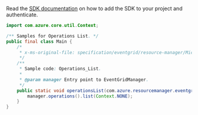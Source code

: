 Read the [SDK documentation](https://github.com/Azure/azure-sdk-for-java/blob/azure-resourcemanager-eventgrid_1.1.0-beta.3/sdk/eventgrid/azure-resourcemanager-eventgrid/README.md) on how to add the SDK to your project and authenticate.

```java
import com.azure.core.util.Context;

/** Samples for Operations List. */
public final class Main {
    /*
     * x-ms-original-file: specification/eventgrid/resource-manager/Microsoft.EventGrid/stable/2021-12-01/examples/Operations_List.json
     */
    /**
     * Sample code: Operations_List.
     *
     * @param manager Entry point to EventGridManager.
     */
    public static void operationsList(com.azure.resourcemanager.eventgrid.EventGridManager manager) {
        manager.operations().list(Context.NONE);
    }
}
```
